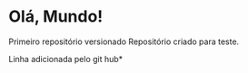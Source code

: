 # Olá, Mundo!
 Primeiro repositório versionado
Repositório criado para teste.

Linha adicionada pelo git hub*

